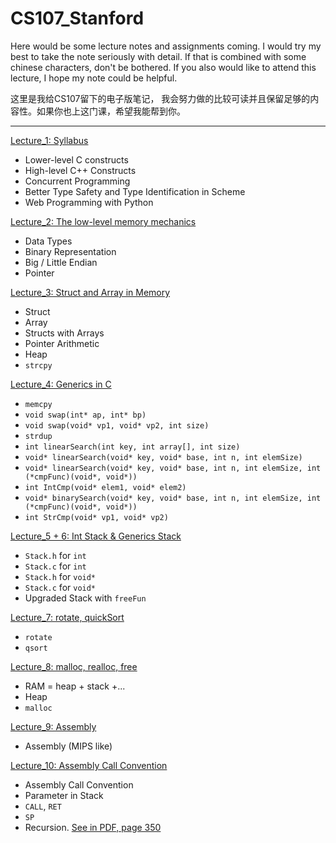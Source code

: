 # CS107_Stanford

Here would be some lecture notes and assignments coming. I would try my best to take the note seriously with detail. If that is combined with some chinese characters, don't be bothered. If you also would like to attend this lecture, I hope my note could be helpful.

这里是我给CS107留下的电子版笔记， 我会努力做的比较可读并且保留足够的内容性。如果你也上这门课，希望我能帮到你。

---
[Lecture_1: Syllabus](Notes/lec1.md)
- Lower-level C constructs
- High-level C++ Constructs
- Concurrent Programming
- Better Type Safety and Type Identification in Scheme
- Web Programming with Python

[Lecture_2: The low-level memory mechanics](Notes/lec2.md)
- Data Types
- Binary Representation
- Big / Little Endian
- Pointer

[Lecture_3: Struct and Array in Memory](Notes/lec3.md)
- Struct
- Array
- Structs with Arrays
- Pointer Arithmetic
- Heap
- `strcpy`
  
[Lecture_4: Generics in C](Notes/lec4.md)
- `memcpy`
- `void swap(int* ap, int* bp)`
- `void swap(void* vp1, void* vp2, int size)`
- `strdup`
- `int linearSearch(int key, int array[], int size)`
- `void* linearSearch(void* key, void* base, int n, int elemSize)`
- `void* linearSearch(void* key, void* base, int n, int elemSize, int (*cmpFunc)(void*, void*))`
- `int IntCmp(void* elem1, void* elem2)`
- `void* binarySearch(void* key, void* base, int n, int elemSize, int (*cmpFunc)(void*, void*))`
- `int StrCmp(void* vp1, void* vp2)`

[Lecture_5 + 6: Int Stack & Generics Stack](Notes/lec5&6.md)
- `Stack.h` for `int` 
- `Stack.c` for `int`
- `Stack.h` for `void*` 
- `Stack.c` for `void*`
- Upgraded Stack with `freeFun`

[Lecture_7: rotate, quickSort](Notes/lec7.md)
- `rotate`
- `qsort`

[Lecture_8: malloc, realloc, free](Notes/lec8.md)
- RAM = heap + stack +...
- Heap
- `malloc`

[Lecture_9: Assembly](Notes/lec9.md)
- Assembly (MIPS like)

[Lecture_10: Assembly Call Convention](Notes/lec10.md)
- Assembly Call Convention
- Parameter in Stack
- `CALL`, `RET`
- `SP`
- Recursion. [See in PDF, page 350](../CS107.pdf)

